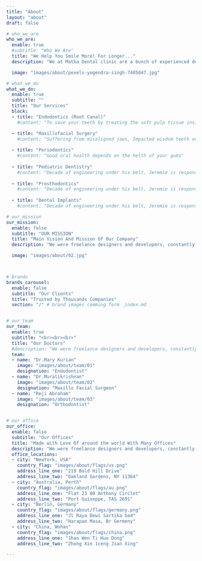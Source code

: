 ```yaml
---
title: "About"
layout: "about"
draft: false

# who_we_are
who_we_are:
  enable: true
  #subtitle: "Who We Are"
  title: "We Help You Smile More! For Longer..."
  description: "We at Matha Dental clinic are a bunch of experienced dentists providing you the best dental care experience on a very reasonable budget."

  image: "images/about/pexels-yogendra-singh-7485047.jpg"

# what_we_do
what_we_do:
  enable: true
  subtitle: ""
  title: "Our Services"
  block:
  - title: "Endodontics (Root Canal)"
    #content: "To save your teeth by treating the soft pulp tissue inside your teeth by root canal and several other endontic treatments"

  - title: "Maxillofacial Surgery"
    #content: "Suffering from misaligned jaws, Impacted wisdom teeth or tooth loss? We have You Covered. "
    
  - title: "Periodontics"
    #content: "Good oral health depends on the helth of your gums"
    
  - title: "Pediatric Dentistry"
    #content: "Decade of engineering under his belt, Jeremie is responsible for technical infrastructure and feature development. In Flow, wherever things just work is understanding developing complex systems"
    
  - title: "Prosthodontics"
    #content: "Decade of engineering under his belt, Jeremie is responsible for technical infrastructure and feature development. In Flow, wherever things just work is understanding developing complex systems"
  
  - title: "Dental Implants"
    #content: "Decade of engineering under his belt, Jeremie is responsible for technical infrastructure and feature development. In Flow, wherever things just work is understanding developing complex systems"  

# our_mission
our_mission:
  enable: false
  subtitle: "OUR MISSION"
  title: "Main Vision And Mission Of Our Company"
  description: "We were freelance designers and developers, constantly finding ourselve deep vague feedback. leaving a notes from the sticky note piece ."

  image: "images/about/02.jpg"



# brands
brands_carousel:
  enable: false
  subtitle: "Our Clients"
  title: "Trusted by Thousands Companies"
  section: "/" # brand images comming form _index.md


# our team
our_team:
  enable: true
  subtitle: "<br><br><br>"
  title: "Our Doctors"
  #description: "We were freelance designers and developers, constantly finding <br> ourselves deep in vague feedback. This made every client and team"
  team:
  - name: "Dr.Mary Kurian"
    image: "images/about/team/01"
    designation: "Endodontist"
  - name: "Dr.Muralikrishnan"
    image: "images/about/team/02"
    designation: "Maxillo Facial Surgeon"
  - name: "Reji Abraham"
    image: "images/about/team/03"
    designation: "Orthodontist"


# our office
our_office:
  enable: false
  subtitle: "Our Offices"
  title: "Made with Love Of around the world With Many Offices"
  description: "We were freelance designers and developers, constantly finding <br> ourselves deep in vague feedback. This made every client and team"
  office_locations:
  - city: "NewYork, USA"
    country_flag: "images/about/flags/us.png"
    address_line_one: "219 Bald Hill Drive"
    address_line_two: "Oakland Gardens, NY 11364"
  - city: "Australia, Perth"
    country_flag: "images/about/flags/au.png"
    address_line_one: "Flat 23 80 Anthony Circlet"
    address_line_two: "Port Guiseppe, TAS 2691"
  - city: "Berlin, Germany"
    country_flag: "images/about/flags/germany.png"
    address_line_one: "Jl Raya Dewi Sartika Ged"
    address_line_two: "Harapan Masa, Br Germeny"
  - city: "China, Wohan"
    country_flag: "images/about/flags/china.png"
    address_line_one: "1hao Wen Ti Huo Dong"
    address_line_two: "Zhong Xin 1ceng Jian Xing"

---
```

